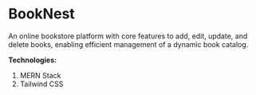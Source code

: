 # BookNest

An online bookstore platform with core features to add, edit, update, and delete books, enabling efficient management of a dynamic book catalog.

**Technologies:**

1. MERN Stack
2. Tailwind CSS
